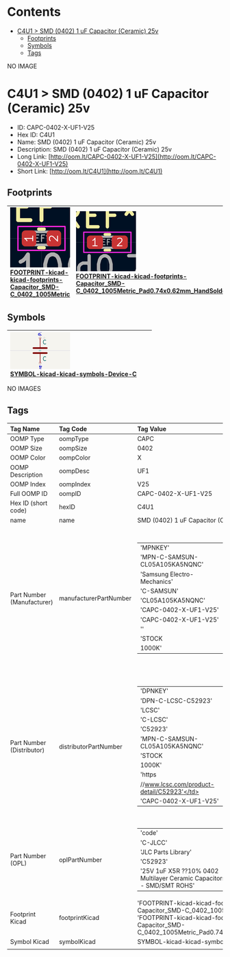 



Contents
========

* [C4U1 > SMD (0402) 1 uF Capacitor (Ceramic) 25v](#c4u1--smd-0402-1-uf-capacitor-ceramic-25v)
	* [Footprints](#footprints)
	* [Symbols](#symbols)
	* [Tags](#tags)
  
NO IMAGE  
# C4U1 > SMD (0402) 1 uF Capacitor (Ceramic) 25v

- ID: CAPC-0402-X-UF1-V25
- Hex ID: C4U1
- Name: SMD (0402) 1 uF Capacitor (Ceramic) 25v
- Description: SMD (0402) 1 uF Capacitor (Ceramic) 25v
- Long Link: [http://oom.lt/CAPC-0402-X-UF1-V25](http://oom.lt/CAPC-0402-X-UF1-V25)
- Short Link: [http://oom.lt/C4U1](http://oom.lt/C4U1)

## Footprints
  

|[![](https://raw.githubusercontent.com/oomlout/oomlout_OOMP_eda_V2/main/FOOTPRINT/kicad/kicad-footprints/Capacitor_SMD/C_0402_1005Metric/image_140.png)<br>FOOTPRINT-kicad-kicad-footprints-Capacitor_SMD-C_0402_1005Metric](https://github.com/oomlout/oomlout_OOMP_eda_V2/tree/main/FOOTPRINT/kicad/kicad-footprints/Capacitor_SMD/C_0402_1005Metric/)|[![](https://raw.githubusercontent.com/oomlout/oomlout_OOMP_eda_V2/main/FOOTPRINT/kicad/kicad-footprints/Capacitor_SMD/C_0402_1005Metric_Pad0.74x0.62mm_HandSolder/image_140.png)<br>FOOTPRINT-kicad-kicad-footprints-Capacitor_SMD-C_0402_1005Metric_Pad0.74x0.62mm_HandSolder](https://github.com/oomlout/oomlout_OOMP_eda_V2/tree/main/FOOTPRINT/kicad/kicad-footprints/Capacitor_SMD/C_0402_1005Metric_Pad0.74x0.62mm_HandSolder/)||
| :--- | :--- | :--- |

## Symbols
  

|[![](https://raw.githubusercontent.com/oomlout/oomlout_OOMP_eda_V2/main/SYMBOL/kicad/kicad-symbols/Device/C/image_140.png)<br>SYMBOL-kicad-kicad-symbols-Device-C](https://github.com/oomlout/oomlout_OOMP_eda_V2/tree/main/SYMBOL/kicad/kicad-symbols/Device/C/)|||
| :--- | :--- | :--- |
  
NO IMAGES  
## Tags
  

|Tag Name|Tag Code|Tag Value|
| :--- | :--- | :--- |
|OOMP Type|oompType|CAPC|
|OOMP Size|oompSize|0402|
|OOMP Color|oompColor|X|
|OOMP Description|oompDesc|UF1|
|OOMP Index|oompIndex|V25|
|Full OOMP ID|oompID|CAPC-0402-X-UF1-V25|
|Hex ID (short code)|hexID|C4U1|
|name|name|SMD (0402) 1 uF Capacitor (Ceramic) 25v|
|Part Number (Manufacturer)|manufacturerPartNumber|<table><tr><td>'MPNKEY'</td></tr><tr><td> 'MPN-C-SAMSUN-CL05A105KA5NQNC'</td><td> 'MANUFACTURER'</td></tr><tr><td> 'Samsung Electro-Mechanics'</td><td> 'MANUCODE'</td></tr><tr><td> 'C-SAMSUN'</td><td> 'MPN'</td></tr><tr><td> 'CL05A105KA5NQNC'</td><td> 'OOMPIDPARTIAL'</td></tr><tr><td> 'CAPC-0402-X-UF1-V25'</td><td> 'OOMPID'</td></tr><tr><td> 'CAPC-0402-X-UF1-V25'</td><td> 'LINK'</td></tr><tr><td> ''</td><td> 'tags'</td></tr><tr><td> 'STOCK</td></tr><tr><td>1000K'</td></tr></table></td><td> <table><tr><td>'MPNKEY'</td></tr><tr><td> 'MPN-C-FHGUAN-0402F105M250NT'</td><td> 'MANUFACTURER'</td></tr><tr><td> 'FH (Guangdong Fenghua Advanced Tech)'</td><td> 'MANUCODE'</td></tr><tr><td> 'C-FHGUAN'</td><td> 'MPN'</td></tr><tr><td> '0402F105M250NT'</td><td> 'OOMPIDPARTIAL'</td></tr><tr><td> 'CAPC-0402-X-UF1-V25'</td><td> 'OOMPID'</td></tr><tr><td> 'CAPC-0402-X-UF1-V25'</td><td> 'LINK'</td></tr><tr><td> ''</td><td> 'tags'</td></tr><tr><td> </td></tr></table></td><td> <table><tr><td>'MPNKEY'</td></tr><tr><td> 'MPN-C-MURATA-GRM155R61E105KA12D'</td><td> 'MANUFACTURER'</td></tr><tr><td> 'Murata Electronics'</td><td> 'MANUCODE'</td></tr><tr><td> 'C-MURATA'</td><td> 'MPN'</td></tr><tr><td> 'GRM155R61E105KA12D'</td><td> 'OOMPIDPARTIAL'</td></tr><tr><td> 'CAPC-0402-X-UF1-V25'</td><td> 'OOMPID'</td></tr><tr><td> 'CAPC-0402-X-UF1-V25'</td><td> 'LINK'</td></tr><tr><td> ''</td><td> 'tags'</td></tr><tr><td> 'STOCK</td></tr><tr><td>100K'</td></tr></table></td><td> <table><tr><td>'MPNKEY'</td></tr><tr><td> 'MPN-C-TDK-CGB2A1JB1E105KT000E'</td><td> 'MANUFACTURER'</td></tr><tr><td> 'TDK'</td><td> 'MANUCODE'</td></tr><tr><td> 'C-TDK'</td><td> 'MPN'</td></tr><tr><td> 'CGB2A1JB1E105KT000E'</td><td> 'OOMPIDPARTIAL'</td></tr><tr><td> 'CAPC-0402-X-UF1-V25'</td><td> 'OOMPID'</td></tr><tr><td> 'CAPC-0402-X-UF1-V25'</td><td> 'LINK'</td></tr><tr><td> ''</td><td> 'tags'</td></tr><tr><td> 'STOCK</td></tr><tr><td>1K'</td></tr></table></td><td> <table><tr><td>'MPNKEY'</td></tr><tr><td> 'MPN-C-MURATA-GRM155R61E105MA12D'</td><td> 'MANUFACTURER'</td></tr><tr><td> 'Murata Electronics'</td><td> 'MANUCODE'</td></tr><tr><td> 'C-MURATA'</td><td> 'MPN'</td></tr><tr><td> 'GRM155R61E105MA12D'</td><td> 'OOMPIDPARTIAL'</td></tr><tr><td> 'CAPC-0402-X-UF1-V25'</td><td> 'OOMPID'</td></tr><tr><td> 'CAPC-0402-X-UF1-V25'</td><td> 'LINK'</td></tr><tr><td> ''</td><td> 'tags'</td></tr><tr><td> </td></tr></table></td><td> <table><tr><td>'MPNKEY'</td></tr><tr><td> 'MPN-C-TDK-C1005X5R1E105KT000E'</td><td> 'MANUFACTURER'</td></tr><tr><td> 'TDK'</td><td> 'MANUCODE'</td></tr><tr><td> 'C-TDK'</td><td> 'MPN'</td></tr><tr><td> 'C1005X5R1E105KT000E'</td><td> 'OOMPIDPARTIAL'</td></tr><tr><td> 'CAPC-0402-X-UF1-V25'</td><td> 'OOMPID'</td></tr><tr><td> 'CAPC-0402-X-UF1-V25'</td><td> 'LINK'</td></tr><tr><td> ''</td><td> 'tags'</td></tr><tr><td> 'STOCK</td></tr><tr><td>1K'</td></tr></table></td><td> <table><tr><td>'MPNKEY'</td></tr><tr><td> 'MPN-C-WALSIN-0402X105K250CT'</td><td> 'MANUFACTURER'</td></tr><tr><td> 'Walsin Tech Corp'</td><td> 'MANUCODE'</td></tr><tr><td> 'C-WALSIN'</td><td> 'MPN'</td></tr><tr><td> '0402X105K250CT'</td><td> 'OOMPIDPARTIAL'</td></tr><tr><td> 'CAPC-0402-X-UF1-V25'</td><td> 'OOMPID'</td></tr><tr><td> 'CAPC-0402-X-UF1-V25'</td><td> 'LINK'</td></tr><tr><td> ''</td><td> 'tags'</td></tr><tr><td> 'STOCK</td></tr><tr><td>10K'</td></tr></table></td><td> <table><tr><td>'MPNKEY'</td></tr><tr><td> 'MPN-C-TAIYOY-TMK105BJ105KV-F'</td><td> 'MANUFACTURER'</td></tr><tr><td> 'Taiyo Yuden'</td><td> 'MANUCODE'</td></tr><tr><td> 'C-TAIYOY'</td><td> 'MPN'</td></tr><tr><td> 'TMK105BJ105KV-F'</td><td> 'OOMPIDPARTIAL'</td></tr><tr><td> 'CAPC-0402-X-UF1-V25'</td><td> 'OOMPID'</td></tr><tr><td> 'CAPC-0402-X-UF1-V25'</td><td> 'LINK'</td></tr><tr><td> ''</td><td> 'tags'</td></tr><tr><td> 'STOCK</td></tr><tr><td>10K'</td></tr></table></td><td> <table><tr><td>'MPNKEY'</td></tr><tr><td> 'MPN-C-SAMSUN-CL05X105KA5NQNC'</td><td> 'MANUFACTURER'</td></tr><tr><td> 'Samsung Electro-Mechanics'</td><td> 'MANUCODE'</td></tr><tr><td> 'C-SAMSUN'</td><td> 'MPN'</td></tr><tr><td> 'CL05X105KA5NQNC'</td><td> 'OOMPIDPARTIAL'</td></tr><tr><td> 'CAPC-0402-X-UF1-V25'</td><td> 'OOMPID'</td></tr><tr><td> 'CAPC-0402-X-UF1-V25'</td><td> 'LINK'</td></tr><tr><td> ''</td><td> 'tags'</td></tr><tr><td> 'STOCK</td></tr><tr><td>10K'</td></tr></table></td><td> <table><tr><td>'MPNKEY'</td></tr><tr><td> 'MPN-C-YAGEO-CC0402KRX5R8BB105'</td><td> 'MANUFACTURER'</td></tr><tr><td> 'YAGEO'</td><td> 'MANUCODE'</td></tr><tr><td> 'C-YAGEO'</td><td> 'MPN'</td></tr><tr><td> 'CC0402KRX5R8BB105'</td><td> 'OOMPIDPARTIAL'</td></tr><tr><td> 'CAPC-0402-X-UF1-V25'</td><td> 'OOMPID'</td></tr><tr><td> 'CAPC-0402-X-UF1-V25'</td><td> 'LINK'</td></tr><tr><td> ''</td><td> 'tags'</td></tr><tr><td> 'STOCK</td></tr><tr><td>10K'</td></tr></table></td><td> <table><tr><td>'MPNKEY'</td></tr><tr><td> 'MPN-C-MURATA-GRM155R61E105KE11D'</td><td> 'MANUFACTURER'</td></tr><tr><td> 'Murata Electronics'</td><td> 'MANUCODE'</td></tr><tr><td> 'C-MURATA'</td><td> 'MPN'</td></tr><tr><td> 'GRM155R61E105KE11D'</td><td> 'OOMPIDPARTIAL'</td></tr><tr><td> 'CAPC-0402-X-UF1-V25'</td><td> 'OOMPID'</td></tr><tr><td> 'CAPC-0402-X-UF1-V25'</td><td> 'LINK'</td></tr><tr><td> ''</td><td> 'tags'</td></tr><tr><td> </td></tr></table></td><td> <table><tr><td>'MPNKEY'</td></tr><tr><td> 'MPN-C-TDK-CGB2A1X5R1E105KT000E'</td><td> 'MANUFACTURER'</td></tr><tr><td> 'TDK'</td><td> 'MANUCODE'</td></tr><tr><td> 'C-TDK'</td><td> 'MPN'</td></tr><tr><td> 'CGB2A1X5R1E105KT000E'</td><td> 'OOMPIDPARTIAL'</td></tr><tr><td> 'CAPC-0402-X-UF1-V25'</td><td> 'OOMPID'</td></tr><tr><td> 'CAPC-0402-X-UF1-V25'</td><td> 'LINK'</td></tr><tr><td> ''</td><td> 'tags'</td></tr><tr><td> 'STOCK</td></tr><tr><td>10K'</td></tr></table></td><td> <table><tr><td>'MPNKEY'</td></tr><tr><td> 'MPN-C-SANYEA-C0402X5R105K250NT'</td><td> 'MANUFACTURER'</td></tr><tr><td> 'SANYEAR'</td><td> 'MANUCODE'</td></tr><tr><td> 'C-SANYEA'</td><td> 'MPN'</td></tr><tr><td> 'C0402X5R105K250NT'</td><td> 'OOMPIDPARTIAL'</td></tr><tr><td> 'CAPC-0402-X-UF1-V25'</td><td> 'OOMPID'</td></tr><tr><td> 'CAPC-0402-X-UF1-V25'</td><td> 'LINK'</td></tr><tr><td> ''</td><td> 'tags'</td></tr><tr><td> 'STOCK</td></tr><tr><td>100K'</td></tr></table></td><td> <table><tr><td>'MPNKEY'</td></tr><tr><td> 'MPN-C-PSAPRO-FS15B105K250PNG'</td><td> 'MANUFACTURER'</td></tr><tr><td> 'PSA(Prosperity Dielectrics)'</td><td> 'MANUCODE'</td></tr><tr><td> 'C-PSAPRO'</td><td> 'MPN'</td></tr><tr><td> 'FS15B105K250PNG'</td><td> 'OOMPIDPARTIAL'</td></tr><tr><td> 'CAPC-0402-X-UF1-V25'</td><td> 'OOMPID'</td></tr><tr><td> 'CAPC-0402-X-UF1-V25'</td><td> 'LINK'</td></tr><tr><td> ''</td><td> 'tags'</td></tr><tr><td> </td></tr></table></td><td> <table><tr><td>'MPNKEY'</td></tr><tr><td> 'MPN-C-FHGUAN-0402X105K250NT'</td><td> 'MANUFACTURER'</td></tr><tr><td> 'FH (Guangdong Fenghua Advanced Tech)'</td><td> 'MANUCODE'</td></tr><tr><td> 'C-FHGUAN'</td><td> 'MPN'</td></tr><tr><td> '0402X105K250NT'</td><td> 'OOMPIDPARTIAL'</td></tr><tr><td> 'CAPC-0402-X-UF1-V25'</td><td> 'OOMPID'</td></tr><tr><td> 'CAPC-0402-X-UF1-V25'</td><td> 'LINK'</td></tr><tr><td> ''</td><td> 'tags'</td></tr><tr><td> 'STOCK</td></tr><tr><td>10K'</td></tr></table>|
|Part Number (Distributor)|distributorPartNumber|<table><tr><td>'DPNKEY'</td></tr><tr><td> 'DPN-C-LCSC-C52923'</td><td> 'DISTRIBUTOR'</td></tr><tr><td> 'LCSC'</td><td> 'DISTRCODE'</td></tr><tr><td> 'C-LCSC'</td><td> 'DPN'</td></tr><tr><td> 'C52923'</td><td> 'MPN'</td></tr><tr><td> 'MPN-C-SAMSUN-CL05A105KA5NQNC'</td><td> 'TAGS'</td></tr><tr><td> 'STOCK</td></tr><tr><td>1000K'</td><td> 'LINK'</td></tr><tr><td> 'https</td></tr><tr><td>//www.lcsc.com/product-detail/C52923'</td><td> 'OOMPID'</td></tr><tr><td> 'CAPC-0402-X-UF1-V25'</td></tr></table></td><td> <table><tr><td>'DPNKEY'</td></tr><tr><td> 'DPN-C-LCSC-C53270'</td><td> 'DISTRIBUTOR'</td></tr><tr><td> 'LCSC'</td><td> 'DISTRCODE'</td></tr><tr><td> 'C-LCSC'</td><td> 'DPN'</td></tr><tr><td> 'C53270'</td><td> 'MPN'</td></tr><tr><td> 'MPN-C-FHGUAN-0402F105M250NT'</td><td> 'TAGS'</td></tr><tr><td> </td><td> 'LINK'</td></tr><tr><td> 'https</td></tr><tr><td>//www.lcsc.com/product-detail/C53270'</td><td> 'OOMPID'</td></tr><tr><td> 'CAPC-0402-X-UF1-V25'</td></tr></table></td><td> <table><tr><td>'DPNKEY'</td></tr><tr><td> 'DPN-C-LCSC-C77009'</td><td> 'DISTRIBUTOR'</td></tr><tr><td> 'LCSC'</td><td> 'DISTRCODE'</td></tr><tr><td> 'C-LCSC'</td><td> 'DPN'</td></tr><tr><td> 'C77009'</td><td> 'MPN'</td></tr><tr><td> 'MPN-C-MURATA-GRM155R61E105KA12D'</td><td> 'TAGS'</td></tr><tr><td> 'STOCK</td></tr><tr><td>100K'</td><td> 'LINK'</td></tr><tr><td> 'https</td></tr><tr><td>//www.lcsc.com/product-detail/C77009'</td><td> 'OOMPID'</td></tr><tr><td> 'CAPC-0402-X-UF1-V25'</td></tr></table></td><td> <table><tr><td>'DPNKEY'</td></tr><tr><td> 'DPN-C-LCSC-C82455'</td><td> 'DISTRIBUTOR'</td></tr><tr><td> 'LCSC'</td><td> 'DISTRCODE'</td></tr><tr><td> 'C-LCSC'</td><td> 'DPN'</td></tr><tr><td> 'C82455'</td><td> 'MPN'</td></tr><tr><td> 'MPN-C-TDK-CGB2A1JB1E105KT000E'</td><td> 'TAGS'</td></tr><tr><td> 'STOCK</td></tr><tr><td>1K'</td><td> 'LINK'</td></tr><tr><td> 'https</td></tr><tr><td>//www.lcsc.com/product-detail/C82455'</td><td> 'OOMPID'</td></tr><tr><td> 'CAPC-0402-X-UF1-V25'</td></tr></table></td><td> <table><tr><td>'DPNKEY'</td></tr><tr><td> 'DPN-C-LCSC-C181014'</td><td> 'DISTRIBUTOR'</td></tr><tr><td> 'LCSC'</td><td> 'DISTRCODE'</td></tr><tr><td> 'C-LCSC'</td><td> 'DPN'</td></tr><tr><td> 'C181014'</td><td> 'MPN'</td></tr><tr><td> 'MPN-C-MURATA-GRM155R61E105MA12D'</td><td> 'TAGS'</td></tr><tr><td> </td><td> 'LINK'</td></tr><tr><td> 'https</td></tr><tr><td>//www.lcsc.com/product-detail/C181014'</td><td> 'OOMPID'</td></tr><tr><td> 'CAPC-0402-X-UF1-V25'</td></tr></table></td><td> <table><tr><td>'DPNKEY'</td></tr><tr><td> 'DPN-C-LCSC-C191909'</td><td> 'DISTRIBUTOR'</td></tr><tr><td> 'LCSC'</td><td> 'DISTRCODE'</td></tr><tr><td> 'C-LCSC'</td><td> 'DPN'</td></tr><tr><td> 'C191909'</td><td> 'MPN'</td></tr><tr><td> 'MPN-C-TDK-C1005X5R1E105KT000E'</td><td> 'TAGS'</td></tr><tr><td> 'STOCK</td></tr><tr><td>1K'</td><td> 'LINK'</td></tr><tr><td> 'https</td></tr><tr><td>//www.lcsc.com/product-detail/C191909'</td><td> 'OOMPID'</td></tr><tr><td> 'CAPC-0402-X-UF1-V25'</td></tr></table></td><td> <table><tr><td>'DPNKEY'</td></tr><tr><td> 'DPN-C-LCSC-C237173'</td><td> 'DISTRIBUTOR'</td></tr><tr><td> 'LCSC'</td><td> 'DISTRCODE'</td></tr><tr><td> 'C-LCSC'</td><td> 'DPN'</td></tr><tr><td> 'C237173'</td><td> 'MPN'</td></tr><tr><td> 'MPN-C-WALSIN-0402X105K250CT'</td><td> 'TAGS'</td></tr><tr><td> 'STOCK</td></tr><tr><td>10K'</td><td> 'LINK'</td></tr><tr><td> 'https</td></tr><tr><td>//www.lcsc.com/product-detail/C237173'</td><td> 'OOMPID'</td></tr><tr><td> 'CAPC-0402-X-UF1-V25'</td></tr></table></td><td> <table><tr><td>'DPNKEY'</td></tr><tr><td> 'DPN-C-LCSC-C268023'</td><td> 'DISTRIBUTOR'</td></tr><tr><td> 'LCSC'</td><td> 'DISTRCODE'</td></tr><tr><td> 'C-LCSC'</td><td> 'DPN'</td></tr><tr><td> 'C268023'</td><td> 'MPN'</td></tr><tr><td> 'MPN-C-TAIYOY-TMK105BJ105KV-F'</td><td> 'TAGS'</td></tr><tr><td> 'STOCK</td></tr><tr><td>10K'</td><td> 'LINK'</td></tr><tr><td> 'https</td></tr><tr><td>//www.lcsc.com/product-detail/C268023'</td><td> 'OOMPID'</td></tr><tr><td> 'CAPC-0402-X-UF1-V25'</td></tr></table></td><td> <table><tr><td>'DPNKEY'</td></tr><tr><td> 'DPN-C-LCSC-C307454'</td><td> 'DISTRIBUTOR'</td></tr><tr><td> 'LCSC'</td><td> 'DISTRCODE'</td></tr><tr><td> 'C-LCSC'</td><td> 'DPN'</td></tr><tr><td> 'C307454'</td><td> 'MPN'</td></tr><tr><td> 'MPN-C-SAMSUN-CL05X105KA5NQNC'</td><td> 'TAGS'</td></tr><tr><td> 'STOCK</td></tr><tr><td>10K'</td><td> 'LINK'</td></tr><tr><td> 'https</td></tr><tr><td>//www.lcsc.com/product-detail/C307454'</td><td> 'OOMPID'</td></tr><tr><td> 'CAPC-0402-X-UF1-V25'</td></tr></table></td><td> <table><tr><td>'DPNKEY'</td></tr><tr><td> 'DPN-C-LCSC-C326568'</td><td> 'DISTRIBUTOR'</td></tr><tr><td> 'LCSC'</td><td> 'DISTRCODE'</td></tr><tr><td> 'C-LCSC'</td><td> 'DPN'</td></tr><tr><td> 'C326568'</td><td> 'MPN'</td></tr><tr><td> 'MPN-C-YAGEO-CC0402KRX5R8BB105'</td><td> 'TAGS'</td></tr><tr><td> 'STOCK</td></tr><tr><td>10K'</td><td> 'LINK'</td></tr><tr><td> 'https</td></tr><tr><td>//www.lcsc.com/product-detail/C326568'</td><td> 'OOMPID'</td></tr><tr><td> 'CAPC-0402-X-UF1-V25'</td></tr></table></td><td> <table><tr><td>'DPNKEY'</td></tr><tr><td> 'DPN-C-LCSC-C426636'</td><td> 'DISTRIBUTOR'</td></tr><tr><td> 'LCSC'</td><td> 'DISTRCODE'</td></tr><tr><td> 'C-LCSC'</td><td> 'DPN'</td></tr><tr><td> 'C426636'</td><td> 'MPN'</td></tr><tr><td> 'MPN-C-MURATA-GRM155R61E105KE11D'</td><td> 'TAGS'</td></tr><tr><td> </td><td> 'LINK'</td></tr><tr><td> 'https</td></tr><tr><td>//www.lcsc.com/product-detail/C426636'</td><td> 'OOMPID'</td></tr><tr><td> 'CAPC-0402-X-UF1-V25'</td></tr></table></td><td> <table><tr><td>'DPNKEY'</td></tr><tr><td> 'DPN-C-LCSC-C432956'</td><td> 'DISTRIBUTOR'</td></tr><tr><td> 'LCSC'</td><td> 'DISTRCODE'</td></tr><tr><td> 'C-LCSC'</td><td> 'DPN'</td></tr><tr><td> 'C432956'</td><td> 'MPN'</td></tr><tr><td> 'MPN-C-TDK-CGB2A1X5R1E105KT000E'</td><td> 'TAGS'</td></tr><tr><td> 'STOCK</td></tr><tr><td>10K'</td><td> 'LINK'</td></tr><tr><td> 'https</td></tr><tr><td>//www.lcsc.com/product-detail/C432956'</td><td> 'OOMPID'</td></tr><tr><td> 'CAPC-0402-X-UF1-V25'</td></tr></table></td><td> <table><tr><td>'DPNKEY'</td></tr><tr><td> 'DPN-C-LCSC-C466612'</td><td> 'DISTRIBUTOR'</td></tr><tr><td> 'LCSC'</td><td> 'DISTRCODE'</td></tr><tr><td> 'C-LCSC'</td><td> 'DPN'</td></tr><tr><td> 'C466612'</td><td> 'MPN'</td></tr><tr><td> 'MPN-C-SANYEA-C0402X5R105K250NT'</td><td> 'TAGS'</td></tr><tr><td> 'STOCK</td></tr><tr><td>100K'</td><td> 'LINK'</td></tr><tr><td> 'https</td></tr><tr><td>//www.lcsc.com/product-detail/C466612'</td><td> 'OOMPID'</td></tr><tr><td> 'CAPC-0402-X-UF1-V25'</td></tr></table></td><td> <table><tr><td>'DPNKEY'</td></tr><tr><td> 'DPN-C-LCSC-C525326'</td><td> 'DISTRIBUTOR'</td></tr><tr><td> 'LCSC'</td><td> 'DISTRCODE'</td></tr><tr><td> 'C-LCSC'</td><td> 'DPN'</td></tr><tr><td> 'C525326'</td><td> 'MPN'</td></tr><tr><td> 'MPN-C-PSAPRO-FS15B105K250PNG'</td><td> 'TAGS'</td></tr><tr><td> </td><td> 'LINK'</td></tr><tr><td> 'https</td></tr><tr><td>//www.lcsc.com/product-detail/C525326'</td><td> 'OOMPID'</td></tr><tr><td> 'CAPC-0402-X-UF1-V25'</td></tr></table></td><td> <table><tr><td>'DPNKEY'</td></tr><tr><td> 'DPN-C-LCSC-C967571'</td><td> 'DISTRIBUTOR'</td></tr><tr><td> 'LCSC'</td><td> 'DISTRCODE'</td></tr><tr><td> 'C-LCSC'</td><td> 'DPN'</td></tr><tr><td> 'C967571'</td><td> 'MPN'</td></tr><tr><td> 'MPN-C-FHGUAN-0402X105K250NT'</td><td> 'TAGS'</td></tr><tr><td> 'STOCK</td></tr><tr><td>10K'</td><td> 'LINK'</td></tr><tr><td> 'https</td></tr><tr><td>//www.lcsc.com/product-detail/C967571'</td><td> 'OOMPID'</td></tr><tr><td> 'CAPC-0402-X-UF1-V25'</td></tr></table>|
|Part Number (OPL)|oplPartNumber|<table><tr><td>'code'</td></tr><tr><td> 'C-JLCC'</td><td> 'name'</td></tr><tr><td> 'JLC Parts Library'</td><td> 'partID'</td></tr><tr><td> 'C52923'</td><td> 'partName'</td></tr><tr><td> '25V 1uF X5R ??10% 0402  Multilayer Ceramic Capacitors MLCC - SMD/SMT ROHS'</td></tr></table>|
|Footprint Kicad|footprintKicad|'FOOTPRINT-kicad-kicad-footprints-Capacitor_SMD-C_0402_1005Metric', 'FOOTPRINT-kicad-kicad-footprints-Capacitor_SMD-C_0402_1005Metric_Pad0.74x0.62mm_HandSolder'|
|Symbol Kicad|symbolKicad|SYMBOL-kicad-kicad-symbols-Device-C|
||||
